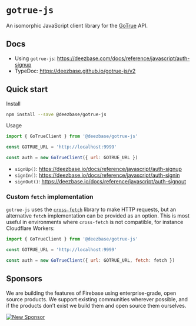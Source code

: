 # `gotrue-js`

An isomorphic JavaScript client library for the [GoTrue](https://github.com/deezbase/gotrue) API.

## Docs

- Using `gotrue-js`: https://deezbase.com/docs/reference/javascript/auth-signup
- TypeDoc: https://deezbase.github.io/gotrue-js/v2

## Quick start

Install

```bash
npm install --save @deezbase/gotrue-js
```

Usage

```js
import { GoTrueClient } from '@deezbase/gotrue-js'

const GOTRUE_URL = 'http://localhost:9999'

const auth = new GoTrueClient({ url: GOTRUE_URL })
```

- `signUp()`: https://deezbase.io/docs/reference/javascript/auth-signup
- `signIn()`: https://deezbase.io/docs/reference/javascript/auth-signin
- `signOut()`: https://deezbase.io/docs/reference/javascript/auth-signout

### Custom `fetch` implementation

`gotrue-js` uses the [`cross-fetch`](https://www.npmjs.com/package/cross-fetch) library to make HTTP requests, but an alternative `fetch` implementation can be provided as an option. This is most useful in environments where `cross-fetch` is not compatible, for instance Cloudflare Workers:

```js
import { GoTrueClient } from '@deezbase/gotrue-js'

const GOTRUE_URL = 'http://localhost:9999'

const auth = new GoTrueClient({ url: GOTRUE_URL, fetch: fetch })
```

## Sponsors

We are building the features of Firebase using enterprise-grade, open source products. We support existing communities wherever possible, and if the products don’t exist we build them and open source them ourselves.

[![New Sponsor](https://user-images.githubusercontent.com/10214025/90518111-e74bbb00-e198-11ea-8f88-c9e3c1aa4b5b.png)](https://github.com/sponsors/deezbase)

